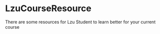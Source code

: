 # LzuCourseResource
There are some resources for Lzu Student to learn better for your current course
